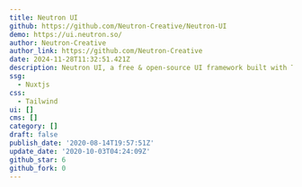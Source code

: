 ```yaml
---
title: Neutron UI
github: https://github.com/Neutron-Creative/Neutron-UI
demo: https://ui.neutron.so/
author: Neutron-Creative
author_link: https://github.com/Neutron-Creative
date: 2024-11-28T11:32:51.421Z
description: Neutron UI, a free & open-source UI framework built with Tailwind CSS
ssg:
  - Nuxtjs
css:
  - Tailwind
ui: []
cms: []
category: []
draft: false
publish_date: '2020-08-14T19:57:51Z'
update_date: '2020-10-03T04:24:09Z'
github_star: 6
github_fork: 0
---
```

